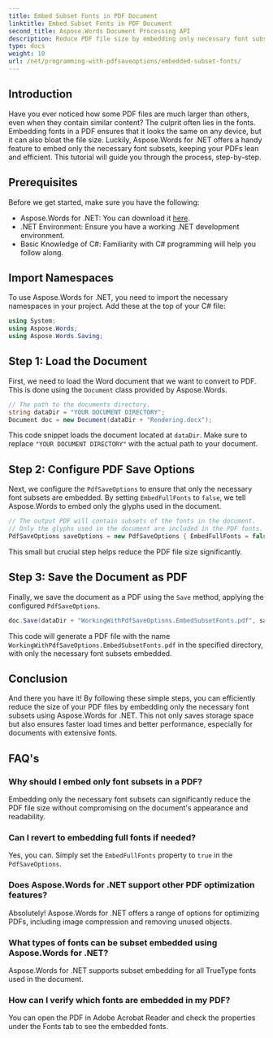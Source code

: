 ```yaml
---
title: Embed Subset Fonts in PDF Document
linktitle: Embed Subset Fonts in PDF Document
second_title: Aspose.Words Document Processing API
description: Reduce PDF file size by embedding only necessary font subsets using Aspose.Words for .NET. Follow our step-by-step guide to optimize your PDFs efficiently.
type: docs
weight: 10
url: /net/programming-with-pdfsaveoptions/embedded-subset-fonts/
---
```

## Introduction

Have you ever noticed how some PDF files are much larger than others, even when they contain similar content? The culprit often lies in the fonts. Embedding fonts in a PDF ensures that it looks the same on any device, but it can also bloat the file size. Luckily, Aspose.Words for .NET offers a handy feature to embed only the necessary font subsets, keeping your PDFs lean and efficient. This tutorial will guide you through the process, step-by-step.

## Prerequisites

Before we get started, make sure you have the following:

- Aspose.Words for .NET: You can download it [here](https://releases.aspose.com/words/net/).
- .NET Environment: Ensure you have a working .NET development environment.
- Basic Knowledge of C#: Familiarity with C# programming will help you follow along.

## Import Namespaces

To use Aspose.Words for .NET, you need to import the necessary namespaces in your project. Add these at the top of your C# file:

```csharp
using System;
using Aspose.Words;
using Aspose.Words.Saving;
```

## Step 1: Load the Document

First, we need to load the Word document that we want to convert to PDF. This is done using the `Document` class provided by Aspose.Words.

```csharp
// The path to the documents directory.
string dataDir = "YOUR DOCUMENT DIRECTORY";
Document doc = new Document(dataDir + "Rendering.docx");
```

This code snippet loads the document located at `dataDir`. Make sure to replace `"YOUR DOCUMENT DIRECTORY"` with the actual path to your document.

## Step 2: Configure PDF Save Options

Next, we configure the `PdfSaveOptions` to ensure that only the necessary font subsets are embedded. By setting `EmbedFullFonts` to `false`, we tell Aspose.Words to embed only the glyphs used in the document.

```csharp
// The output PDF will contain subsets of the fonts in the document.
// Only the glyphs used in the document are included in the PDF fonts.
PdfSaveOptions saveOptions = new PdfSaveOptions { EmbedFullFonts = false };
```

This small but crucial step helps reduce the PDF file size significantly.

## Step 3: Save the Document as PDF

Finally, we save the document as a PDF using the `Save` method, applying the configured `PdfSaveOptions`.

```csharp
doc.Save(dataDir + "WorkingWithPdfSaveOptions.EmbedSubsetFonts.pdf", saveOptions);
```

This code will generate a PDF file with the name `WorkingWithPdfSaveOptions.EmbedSubsetFonts.pdf` in the specified directory, with only the necessary font subsets embedded.

## Conclusion

And there you have it! By following these simple steps, you can efficiently reduce the size of your PDF files by embedding only the necessary font subsets using Aspose.Words for .NET. This not only saves storage space but also ensures faster load times and better performance, especially for documents with extensive fonts.

## FAQ's

### Why should I embed only font subsets in a PDF?
Embedding only the necessary font subsets can significantly reduce the PDF file size without compromising on the document's appearance and readability.

### Can I revert to embedding full fonts if needed?
Yes, you can. Simply set the `EmbedFullFonts` property to `true` in the `PdfSaveOptions`.

### Does Aspose.Words for .NET support other PDF optimization features?
Absolutely! Aspose.Words for .NET offers a range of options for optimizing PDFs, including image compression and removing unused objects.

### What types of fonts can be subset embedded using Aspose.Words for .NET?
Aspose.Words for .NET supports subset embedding for all TrueType fonts used in the document.

### How can I verify which fonts are embedded in my PDF?
You can open the PDF in Adobe Acrobat Reader and check the properties under the Fonts tab to see the embedded fonts.

